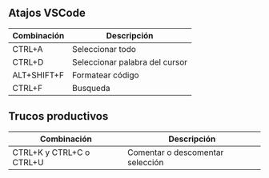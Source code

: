 ## Atajos VSCode

|Combinación|Descripción|
|-----------|-----------|
|CTRL+A|Seleccionar todo|
|CTRL+D|Seleccionar palabra del cursor|
|ALT+SHIFT+F|Formatear código|
|CTRL+F|Busqueda|



## Trucos productivos

|Combinación|Descripción|
|-----------|-----------|
|CTRL+K y CTRL+C o CTRL+U|Comentar o descomentar selección|
